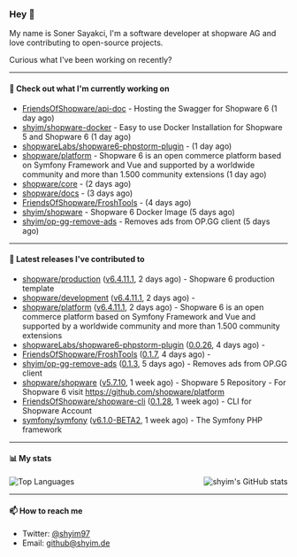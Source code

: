 ### Hey 👋

My name is Soner Sayakci, I'm a software developer at shopware AG and love contributing to open-source projects.

Curious what I've been working on recently?

---

#### 👷 Check out what I'm currently working on

- [FriendsOfShopware/api-doc](https://github.com/FriendsOfShopware/api-doc) - Hosting the Swagger for Shopware 6 (1 day ago)
- [shyim/shopware-docker](https://github.com/shyim/shopware-docker) - Easy to use Docker Installation for Shopware 5 and Shopware 6 (1 day ago)
- [shopwareLabs/shopware6-phpstorm-plugin](https://github.com/shopwareLabs/shopware6-phpstorm-plugin) -  (1 day ago)
- [shopware/platform](https://github.com/shopware/platform) - Shopware 6 is an open commerce platform based on Symfony Framework and Vue and supported by a worldwide community and more than 1.500 community extensions (1 day ago)
- [shopware/core](https://github.com/shopware/core) -  (2 days ago)
- [shopware/docs](https://github.com/shopware/docs) -  (3 days ago)
- [FriendsOfShopware/FroshTools](https://github.com/FriendsOfShopware/FroshTools) -  (4 days ago)
- [shyim/shopware](https://github.com/shyim/shopware) - Shopware 6 Docker Image (5 days ago)
- [shyim/op-gg-remove-ads](https://github.com/shyim/op-gg-remove-ads) - Removes ads from OP.GG client (5 days ago)

---

#### 🔭 Latest releases I've contributed to

- [shopware/production](https://github.com/shopware/production) ([v6.4.11.1](https://github.com/shopware/production/releases/tag/v6.4.11.1), 2 days ago) - Shopware 6 production template
- [shopware/development](https://github.com/shopware/development) ([v6.4.11.1](https://github.com/shopware/development/releases/tag/v6.4.11.1), 2 days ago) - 
- [shopware/platform](https://github.com/shopware/platform) ([v6.4.11.1](https://github.com/shopware/platform/releases/tag/v6.4.11.1), 2 days ago) - Shopware 6 is an open commerce platform based on Symfony Framework and Vue and supported by a worldwide community and more than 1.500 community extensions
- [shopwareLabs/shopware6-phpstorm-plugin](https://github.com/shopwareLabs/shopware6-phpstorm-plugin) ([0.0.26](https://github.com/shopwareLabs/shopware6-phpstorm-plugin/releases/tag/0.0.26), 4 days ago) - 
- [FriendsOfShopware/FroshTools](https://github.com/FriendsOfShopware/FroshTools) ([0.1.7](https://github.com/FriendsOfShopware/FroshTools/releases/tag/0.1.7), 4 days ago) - 
- [shyim/op-gg-remove-ads](https://github.com/shyim/op-gg-remove-ads) ([0.1.3](https://github.com/shyim/op-gg-remove-ads/releases/tag/0.1.3), 5 days ago) - Removes ads from OP.GG client
- [shopware/shopware](https://github.com/shopware/shopware) ([v5.7.10](https://github.com/shopware/shopware/releases/tag/v5.7.10), 1 week ago) - Shopware 5 Repository - For Shopware 6 visit https://github.com/shopware/platform
- [FriendsOfShopware/shopware-cli](https://github.com/FriendsOfShopware/shopware-cli) ([0.1.28](https://github.com/FriendsOfShopware/shopware-cli/releases/tag/0.1.28), 1 week ago) - CLI for Shopware Account
- [symfony/symfony](https://github.com/symfony/symfony) ([v6.1.0-BETA2](https://github.com/symfony/symfony/releases/tag/v6.1.0-BETA2), 1 week ago) - The Symfony PHP framework

---

#### 📊 My stats

<img align="right" alt="shyim's GitHub stats" src="https://github-readme-stats.vercel.app/api?username=shyim&count_private=1&show_icons=true&" />

![Top Languages](https://github-readme-stats.vercel.app/api/top-langs/?username=shyim)

---

#### 📫 How to reach me

- Twitter: [@shyim97](https://twitter.com/shyim97)
- Email: [github@shyim.de](mailto://github@shyim.de)
